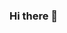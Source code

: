 ### Hi there 👋

<!--
**nexusgh12/nexusgh12** is a ✨ _special_ ✨ repository because its `README.md` (this file) appears on your GitHub profile.

### Hi there 👋, my name is Guhyeon

I wanna be a IT Community developer.

- 🌱 I’m currently learning Java, Spring, Machine Learning, Unity/Unreal engine 
- 📫 How to reach me: nexusgh123@gmail.com 


<a href="https://hyeonncodelogs.tistory.com/" target="_blank"><img src="https://img.shields.io/badge/Tistory blog-ce4e24?style=flat-square&logo=blog&logoColor=white"/></a> <a href="https://www.notion.so/c-o-d-e-l-o-g-a17c5f9a682043bab8d8acda3d3431d0" target="_blank"><img src="https://img.shields.io/badge/Notion-00c9f2?style=flat-square&logo=notion&logoColor=white"/></a> <a href="https://github.com/nexusgh12" target="_blank"><img src="https://img.shields.io/badge/GitHub-2a2a2a?style=flat-square&logo=GigHub&logoColor=white"/></a> <a href="https://www.instagram.com/9_hyeonn/" target="_blank"><img src="https://img.shields.io/badge/Instagram-a3669b?style=flat-square&logo=Instagram&logoColor=white"/></a>



✏ Stack   
<img src="https://img.shields.io/badge/Python-3776AB?style=for-the-badge&logo=Python&logoColor=white"> <img src="https://img.shields.io/badge/pytorch-FF6F00?style=for-the-badge&logo=tensorflow&logoColor=white"> <img src="https://img.shields.io/badge/opencv-5C3EE8?style=for-the-badge&logo=opencv&logoColor=white"> <img src="https://img.shields.io/badge/R-276DC3?style=for-the-badge&logo=R&logoColor=white">


<img src="https://img.shields.io/badge/HTML-E34F26?style=for-the-badge&logo=HTML5&logoColor=white">  <img src="https://img.shields.io/badge/JavaScript-F7DF1E?style=for-the-badge&logo=JavaScript&logoColor=black"> <img src="https://img.shields.io/badge/linux-FCC624?style=for-the-badge&logo=linux&logoColor=black"> <img src="https://img.shields.io/badge/Bootstrap-7952B3?style=for-the-badge&logo=Bootstrap&logoColor=black"> <img src="https://img.shields.io/badge/PHP-777BB4?style=for-the-badge&logo=PHP&logoColor=white"> 




<img src="https://img.shields.io/badge/CSharp-239120?style=for-the-badge&logo=csharp&logoColor=white"> <img src="https://img.shields.io/badge/Unity-FFFFFF?style=for-the-badge&logo=Unity&logoColor=black"> <img src="https://img.shields.io/badge/Unreal Engine-0E1128?style=for-the-badge&logo=Unreal Engine&logoColor=white">
<img src="https://img.shields.io/badge/Java-007396?style=for-the-badge&logo=java&logoColor=white"> <img src="https://img.shields.io/badge/mysql-4479A1?style=for-the-badge&logo=mysql&logoColor=white"> 



 [![Hits](https://hits.seeyoufarm.com/api/count/incr/badge.svg?url=https%3A%2F%2Fgithub.com%2Fnexusgh12&count_bg=%2379C83D&title_bg=%23555555&icon=&icon_color=%23E7E7E7&title=hits&edge_flat=false)](https://hits.seeyoufarm.com)

